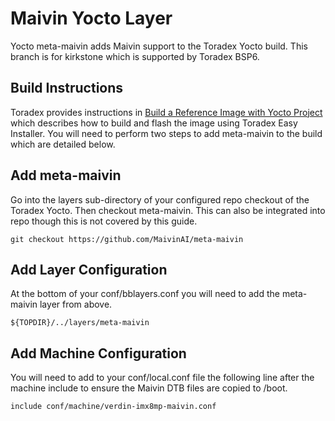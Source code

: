# Maivin Yocto Layer

Yocto meta-maivin adds Maivin support to the Toradex Yocto build.  This branch is for kirkstone which is supported by Toradex BSP6.

## Build Instructions

Toradex provides instructions in [Build a Reference Image with Yocto Project][1] which describes how to build and flash the image using Toradex Easy Installer.  You will need to perform two steps to add meta-maivin to the build which are detailed below.

## Add meta-maivin

Go into the layers sub-directory of your configured repo checkout of the Toradex Yocto.  Then checkout meta-maivin.  This can also be integrated into repo though this is not covered by this guide.

```
git checkout https://github.com/MaivinAI/meta-maivin
```

## Add Layer Configuration

At the bottom of your conf/bblayers.conf you will need to add the meta-maivin layer from above.

```
${TOPDIR}/../layers/meta-maivin
```

## Add Machine Configuration

You will need to add to your conf/local.conf file the following line after the machine include to ensure the Maivin DTB files are copied to /boot.

```
include conf/machine/verdin-imx8mp-maivin.conf
```

[1]: https://developer.toradex.com/linux-bsp/os-development/build-yocto/build-a-reference-image-with-yocto-projectopenembedded/

